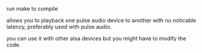 run make to compile


allows you to playback one pulse audio device to another with no noticable latency, preferably used with pulse audio.



you can use it with other alsa devices but you might have to modify the code.

